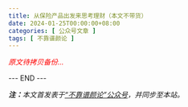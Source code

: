 ```yaml
---
title: 从保险产品出发来思考理财（本文不带货）
date: 2024-01-25T00:00:00+08:00
categories: [ 公众号文章 ]
tags: [ 不靠谱颜论 ]
---
```


<font color=red><i>原文待拷贝备份...</i></font>

<div class="p-5 text-center">--- END ---</div>

<i><b>注：</b>本文首发表于[“不靠谱颜论”公众号](https://mp.weixin.qq.com/s/4xGs98QXICLQ5jMqEOacqQ)，并同步至本站。</i>
